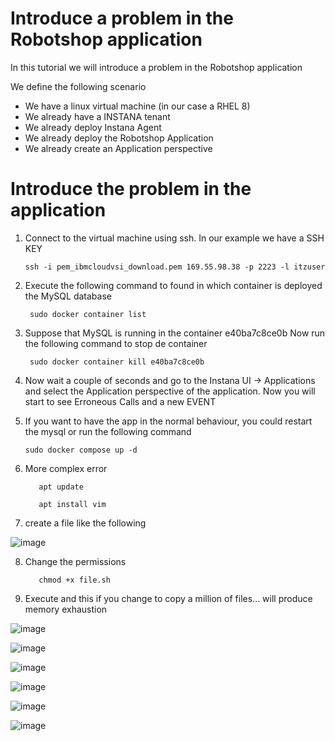 # Introduce a problem in the Robotshop application

In this tutorial we will introduce a problem in the Robotshop application

We define the following scenario
- We have a linux virtual machine (in our case a RHEL 8)
- We already have a INSTANA tenant
- We already deploy Instana Agent
- We already deploy the Robotshop Application
- We already create an Application perspective

Introduce the problem in the application
=

1. Connect to the virtual machine using ssh. In our example we have a SSH KEY

       ssh -i pem_ibmcloudvsi_download.pem 169.55.98.38 -p 2223 -l itzuser
   
2. Execute the following command to found in which container is deployed the MySQL database

        sudo docker container list

3. Suppose that MySQL is running in the container e40ba7c8ce0b Now run the following command to stop de container

        sudo docker container kill e40ba7c8ce0b
   
4. Now wait a couple of seconds and go to the Instana UI -> Applications and select the Application perspective of the application. Now you will start to see Erroneous Calls and a new EVENT

5. If you want to have the app in the normal behaviour, you could restart the mysql or run the following command

       sudo docker compose up -d

6. More complex error

          apt update

          apt install vim

7. create a file like the following

![image](https://github.com/user-attachments/assets/63f78620-61ff-41f5-aa3e-e4b43bac0da6)


8. Change the permissions

          chmod +x file.sh

10. Execute and this if you change to copy a million of files... will produce memory exhaustion

![image](https://github.com/user-attachments/assets/e1c9f87e-50b7-47bd-a49b-6adc5f41d5a3)

![image](https://github.com/user-attachments/assets/a775bd04-b76f-4abf-a385-414357834bf4)

![image](https://github.com/user-attachments/assets/af83b828-284d-42d0-b61b-d040098ea007)

![image](https://github.com/user-attachments/assets/76761d2f-5504-4eed-ad25-9cb2654cac0d)

![image](https://github.com/user-attachments/assets/8a6a4782-1bd4-4684-8f60-e09104017ed6)

![image](https://github.com/user-attachments/assets/feddd121-ec3d-4c0e-bca6-0f0962f49cb2)












   
